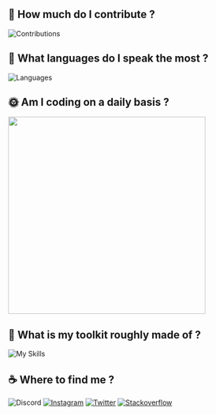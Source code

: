 ## 💪 How much do I contribute ?
![Contributions](https://github-readme-streak-stats.herokuapp.com/?user=bravco&theme=transparent&hide_border=true)

## 📢 What languages do I speak the most ?
![Languages](https://github-readme-stats.vercel.app/api/top-langs/?username=Bravco&theme=transparent&hide_border=true&include_all_commits=false&count_private=false&layout=compact)

## 🌞 Am I coding on a daily basis ?
<img src="https://wakatime.com/share/@35ca0d1a-39c9-4e3d-a567-54cbeb048e9a/4e06addc-626c-4819-9f41-67ddd7981c3e.svg" height="400"/>

## 🧰 What is my toolkit roughly made of ?
![My Skills](https://skillicons.dev/icons?i=androidstudio,bash,blender,c,cs,cpp,css,dart,discord,bots,django,figma,firebase,flutter,gamemakerstudio,git,github,gradle,godot,html,ai,instagram,js,linux,nodejs,ps,powershell,py,stackoverflow,svg,threejs,twitter,ts,unity,visualstudio,vite,vscode&theme=dark)

## ☕ Where to find me ?
![Discord](https://dcbadge.vercel.app/api/shield/574957089156366346)
[![Instagram](https://img.shields.io/badge/Instagram-%23E4405F.svg?style=for-the-badge&logo=Instagram&logoColor=white)](https://instagram.com/bravco_)
[![Twitter](https://img.shields.io/badge/Twitter-%231DA1F2.svg?style=for-the-badge&logo=Twitter&logoColor=white)](https://twitter.com/bravco_)
[![Stackoverflow](https://img.shields.io/badge/-Stackoverflow-FE7A16?style=for-the-badge&logo=stack-overflow&logoColor=white)](https://stackoverflow.com/users/20132340)
